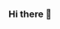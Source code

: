 ### Hi there 👋

<!--
**samvie1232/samvie1232** is a ✨ _special_ ✨ repository because its `README.md` (this file) appears on your GitHub profile.

Here are some ideas to get you started:

- 🔭 I’m currently working on ...
- 🌱 I’m currently learnin Estudiando ingenieria electronica en la USC..
 👯 I’m looking to collaborate on ...
- 🤔 I’m looking for help with .. Modo de estudiar para encontrar empleo como programador
- 💬 Ask me about ...
- 📫 How to reach me: ..
- 😄 Pronouns: ...
- ⚡ Fun fact: 
